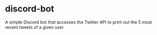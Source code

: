 # discord-bot
A simple Discord bot that accesses the Twitter API to print out the 5 most recent tweets of a given user.
